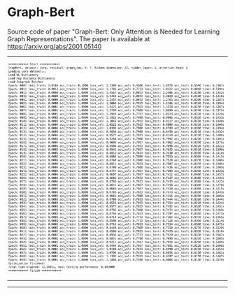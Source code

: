 # Graph-Bert
Source code of paper "Graph-Bert: Only Attention is Needed for Learning Graph Representations". 
The paper is available at https://arxiv.org/abs/2001.05140

************************************************************************************************

![Learning Results of Graph-Bert with Graph Residual on Cora](./cora_graph_residual_k_7.png)


************************************************************************************************



************************************************************************************************
